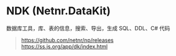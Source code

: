 # NDK (Netnr.DataKit)
数据库工具，库、表的信息，搜索、导出，生成 SQL、DDL、C# 代码

> https://github.com/netnr/np/releases  
> https://ss.js.org/app/dk/index.html